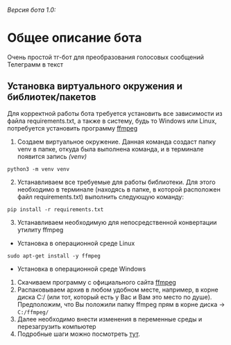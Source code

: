 ###### Версия бота 1.0:

# Общее описание бота

Очень простой тг-бот для преобразования голосовых сообщений Телеграмм в текст

## Установка виртуального окружения и библиотек/пакетов

Для корректной работы бота требуется установить все зависимости из файла requirements.txt, а также в систему, 
будь то Windows или Linux, потребуется установить программу [ffmpeg](https://ffmpeg.org/download.html)

1. Создаем виртуальное окружение. Данная команда создаст папку venv в папке, откуда была выполнена команда, и в
   терминале появится запись *(venv)*

```text
python3 -m venv venv
```

2. Устанавливаем все требуемые для работы библиотеки. Для этого необходимо в терминале (находясь в папке, в которой
   расположен файл requirements.txt) выполнить следующую команду:

```text
pip install -r requirements.txt
```

3. Устанавливаем необходимую для непосредственной конвертации утилиту ffmpeg
*  Установка в операционной среде Linux
   
```text
sudo apt-get install -y ffmpeg
```
 
*  Установка в операционной среде Windows

1. Скачиваем программу с официального сайта [ffmpeg](https://ffmpeg.org/download.html#build-windows)
2. Распаковываем архив в любом удобном месте, например, в корне диска C:/ (или тот, который есть у Вас и Вам это место 
по душе). Предположим, что Вы положили папку ffmpeg прям в корне диска -> <code>C:/ffmpeg/</code>
3. Далее необходимо внести изменения в переменные среды и перезагрузить компьютер 
4. Подробные шаги можно посмотреть [тут](https://www.wikihow.com/Install-FFmpeg-on-Windows).

